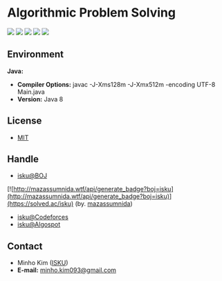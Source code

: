# Algorithmic Problem Solving
[![](https://d2gd6pc034wcta.cloudfront.net/images/logo.png)](https://www.acmicpc.net)
[![](http://st.codeforces.com/s/37194/images/codeforces-logo-with-telegram.png)](http://codeforces.com)
[![](https://algospot.com/static/images/logo.png)](https://algospot.com/)
[![](http://ukiepc.info/images/acm-icpc-logo.gif)](https://icpc.baylor.edu)
[![](https://code.google.com/codejam/contest/static/logo_image1.gif)](https://code.google.com/codejam)


Environment
----------
**Java:**
- **Compiler Options:**  javac -J-Xms128m -J-Xmx512m -encoding UTF-8 Main.java
- **Version:**  Java 8


License
----------
- [MIT](LICENSE)


Handle
----------
- [isku@BOJ](https://www.acmicpc.net/user/isku)

[![http://mazassumnida.wtf/api/generate_badge?boj=isku](http://mazassumnida.wtf/api/generate_badge?boj=isku)](https://solved.ac/isku) (by. [mazassumnida](https://github.com/mazassumnida/mazassumnida))

- [isku@Codeforces](http://codeforces.com/profile/isku)
- [isku@Algospot](https://algospot.com/user/profile/25929)


Contact
----------
- Minho Kim ([ISKU](https://github.com/ISKU))
- **E-mail:** minho.kim093@gmail.com
